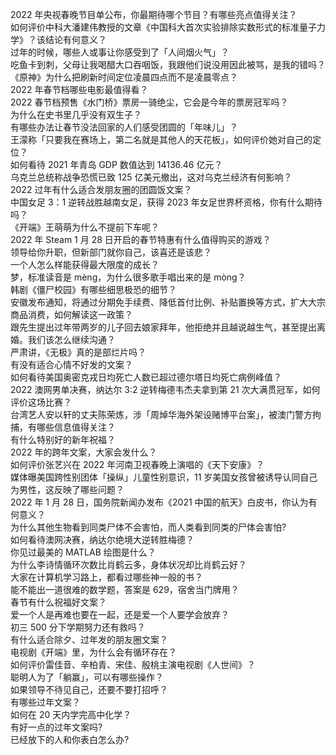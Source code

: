2022 年央视春晚节目单公布，你最期待哪个节目？有哪些亮点值得关注？  
如何评价中科大潘建伟教授的文章《中国科大首次实验排除实数形式的标准量子力学》？该结论有何意义？  
过年的时候，哪些人或事让你感受到了「人间烟火气」？  
吃鱼卡到刺，父母让我喝醋大口吞咽饭，我跟他们说没用因此被骂，是我的错吗？  
《原神》为什么把刷新时间定位凌晨四点而不是凌晨零点？  
2022 年春节档哪些电影最值得看？  
2022 春节档预售《水门桥》票房一骑绝尘，它会是今年的票房冠军吗？  
为什么在史书里几乎没有双生子？  
有哪些办法让春节没法回家的人们感受团圆的「年味儿」？  
王濛称「只要我在赛场上，第二名就是其他人的天花板」，如何评价她对自己的定位？  
如何看待 2021 年青岛 GDP 数值达到 14136.46 亿元？  
乌克兰总统称战争恐慌已致 125 亿美元撤出，这对乌克兰经济有何影响？  
2022 过年有什么适合发朋友圈的团圆饭文案？  
中国女足 3：1 逆转战胜越南女足，获得 2023 年女足世界杯资格，你有什么期待吗？  
《开端》王萌萌为什么不提前下车呢？  
2022 年 Steam  1 月 28 日开启的春节特惠有什么值得购买的游戏？  
领导给你升职，但新部门就你自己，该喜还是该悲？  
一个人怎么样能获得最大限度的成长？  
梦，标准读音是 mèng，为什么很多歌手唱出来的是 mòng？  
韩剧《僵尸校园》有哪些细思极恐的细节？  
安徽发布通知，将通过分期免手续费、降低首付比例、补贴置换等方式，扩大大宗商品消费，如何解读这一政策？  
跟先生提出过年带两岁的儿子回去娘家拜年，他拒绝并且越说越生气，甚至提出离婚。我们该怎么继续沟通？  
严肃讲，《无极》真的是部烂片吗？  
有没有适合心情不好发的文案？  
如何看待美国奥密克戎日均死亡人数已超过德尔塔日均死亡病例峰值？  
2022 澳网男单决赛，纳达尔 3:2 逆转梅德韦杰夫拿到第 21 次大满贯冠军，如何评价这场比赛？  
台湾艺人安以轩的丈夫陈荣炼，涉「周焯华海外架设赌博平台案」，被澳门警方拘捕，有哪些信息值得关注？  
有什么特别好的新年祝福？  
2022 年的跨年文案，大家会发什么？  
如何评价张艺兴在 2022 年河南卫视春晚上演唱的《天下安康》？  
媒体曝美国跨性别团体「操纵」儿童性别意识，11 岁美国女孩曾被诱导认同自己为男性，这反映了哪些问题？  
2022 年 1 月 28 日，国务院新闻办发布《2021 中国的航天》白皮书，你认为有何意义？  
为什么其他生物看到同类尸体不会害怕，而人类看到同类的尸体会害怕?  
如何看待澳网决赛，纳达尔绝境大逆转胜梅德？  
你见过最美的 MATLAB 绘图是什么？  
为什么李诗情循环次数比肖鹤云多，身体状况却比肖鹤云好？  
大家在计算机学习路上，都看过哪些神一般的书？  
能不能出一道很难的数学题，答案是 629，宿舍当门牌用？  
春节有什么祝福好文案？  
爱一个人是再难也要在一起，还是爱一个人要学会放弃？  
初三 500 分下学期努力还有救吗？  
有什么适合除夕、过年发的朋友圈文案？  
电视剧《开端》里，为什么会有循环存在？  
如何评价雷佳音、辛柏青、宋佳、殷桃主演电视剧《人世间》？  
聪明人为了「躺赢」，可以有哪些操作？  
如果领导不待见自己，还要不要打招呼？  
有哪些过年文案？  
如何在 20 天内学完高中化学？  
有好一点的过年文案吗?  
已经放下的人和你表白怎么办?  
